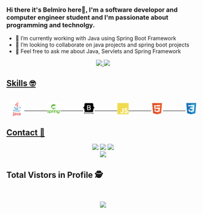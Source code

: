 ### Hi there it's Belmiro here👋, I'm a software developor and computer engineer student and I'm passionate about programming and technolgy. 

- 🌱 I’m currently working with Java using Spring Boot Framework 
- 👯 I’m looking to collaborate on java projects and spring boot projects
- 💬 Feel free to ask me about Java, Servlets and Spring Framework


<div align="center">
  <a href="https://github.com/BelmiroMungoi">
  <img height="180em" src="https://github-readme-stats.vercel.app/api?username=belmiromungoi&show_icons=true&theme=dracula"/>
  <img height="180em" src="https://github-readme-stats.vercel.app/api/top-langs/?username=belmiromungoi&layout=compact&theme=dracula"/>
</div>
  
  ## Skills :nerd_face:
  
  <div align="center" style="display: inline_block"><br>  
  <img align="center" alt="Belm-Java" height="40" src="https://raw.githubusercontent.com/devicons/devicon/master/icons/java/java-original-wordmark.svg">
    &nbsp;&nbsp;&nbsp;&nbsp;&nbsp;&nbsp;&nbsp;&nbsp;&nbsp;&nbsp;&nbsp;&nbsp;&nbsp;
 <img align="center" alt="Belm-Spring" height="35" src="https://raw.githubusercontent.com/devicons/devicon/master/icons/spring/spring-original-wordmark.svg">
    &nbsp;&nbsp;&nbsp;&nbsp;&nbsp;&nbsp;&nbsp;&nbsp;&nbsp;&nbsp;&nbsp;&nbsp;&nbsp;
 <img align="center" alt="Belm-Js" height="30" src="https://raw.githubusercontent.com/devicons/devicon/master/icons/bootstrap/bootstrap-plain-wordmark.svg"> 
    &nbsp;&nbsp;&nbsp;&nbsp;&nbsp;&nbsp;&nbsp;&nbsp;&nbsp;&nbsp;&nbsp;&nbsp;&nbsp;
   <img align="center" alt="Belm-Js" height="30" src="https://raw.githubusercontent.com/devicons/devicon/master/icons/javascript/javascript-plain.svg"> 
    &nbsp;&nbsp;&nbsp;&nbsp;&nbsp;&nbsp;&nbsp;&nbsp;&nbsp;&nbsp;&nbsp;&nbsp;&nbsp;
  <img align="center" alt="Belm-HTML" height="30" src="https://raw.githubusercontent.com/devicons/devicon/master/icons/html5/html5-original.svg">
    &nbsp;&nbsp;&nbsp;&nbsp;&nbsp;&nbsp;&nbsp;&nbsp;&nbsp;&nbsp;&nbsp;&nbsp;&nbsp;
  <img align="center" alt="Belm-CSS" height="30" src="https://raw.githubusercontent.com/devicons/devicon/master/icons/css3/css3-original.svg">
    
</div>
  
  ## Contact :iphone:
  
  
  <div align="center">
    
  <a href="https://instagram.com/belmiromungoi29" target="_blank"><img src="https://img.shields.io/badge/-Instagram-%23E4405F?style=for-the-badge&logo=instagram&logoColor=white" target="_blank"></a>
 <a href="https://www.facebook.com/belmirob.mungoi/" target="_blank"><img src="https://img.shields.io/badge/Facebook-1877F2?style=for-the-badge&logo=facebook&logoColor=white" target="_blank"></a> 
  <a href = "mailto:belmiromungoi@gmail.com"><img src="https://img.shields.io/badge/-Gmail-%23333?style=for-the-badge&logo=gmail&logoColor=white" target="_blank"></a>    
  <a href="https://www.linkedin.com/in/belmiro-mungoi" target="_blank"><img src="https://img.shields.io/badge/-LinkedIn-%230077B5?style=for-the-badge&logo=linkedin&logoColor=white" target="_blank"></a> 
 
  </div>  
  
   ## Total Vistors in Profile :detective:
  
  <br>
 <p align="center"> 
   <img alingn="center" src="https://profile-counter.glitch.me/BelmiroMungoi/count.svg" />
 </p>
<!--
**BelmiroMungoi/belmiromungoi** is a ✨ _special_ ✨ repository because its `README.md` (this file) appears on your GitHub profile.
    ![Snake animation](https://github.com/BelmiroMungoi/belmiomungoi/blob/output/github-contribution-grid-snake.svg)


